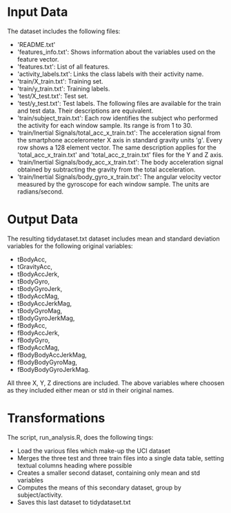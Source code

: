 # Input Data

The dataset includes the following files:

- 'README.txt'
- 'features_info.txt': Shows information about the variables used on the feature vector.
- 'features.txt': List of all features.
- 'activity_labels.txt': Links the class labels with their activity name.
- 'train/X_train.txt': Training set.
- 'train/y_train.txt': Training labels.
- 'test/X_test.txt': Test set.
- 'test/y_test.txt': Test labels.
The following files are available for the train and test data. Their descriptions are equivalent. 
- 'train/subject_train.txt': Each row identifies the subject who performed the activity for each window sample. Its range is from 1 to 30. 
- 'train/Inertial Signals/total_acc_x_train.txt': The acceleration signal from the smartphone accelerometer X axis in standard gravity units 'g'. Every row shows a 128 element vector. The same description applies for the 'total_acc_x_train.txt' and 'total_acc_z_train.txt' files for the Y and Z axis. 
- 'train/Inertial Signals/body_acc_x_train.txt': The body acceleration signal obtained by subtracting the gravity from the total acceleration. 
- 'train/Inertial Signals/body_gyro_x_train.txt': The angular velocity vector measured by the gyroscope for each window sample. The units are radians/second. 


# Output Data

The resulting tidydataset.txt dataset includes mean and standard deviation variables for the following original variables:

- tBodyAcc, 
- tGravityAcc, 
- tBodyAccJerk, 
- tBodyGyro, 
- tBodyGyroJerk, 
- tBodyAccMag, 
- tBodyAccJerkMag, 
- tBodyGyroMag, 
- tBodyGyroJerkMag, 
- fBodyAcc, 
- fBodyAccJerk, 
- fBodyGyro, 
- fBodyAccMag, 
- fBodyBodyAccJerkMag, 
- fBodyBodyGyroMag, 
- fBodyBodyGyroJerkMag. 

All three X, Y, Z directions are included.
The above variables where choosen as they included either mean or std in their original names.


# Transformations

The script, run_analysis.R, does the following tings:

- Load the various files which make-up the UCI dataset
- Merges the three test and three train files into a single data table, setting textual columns heading where possible
- Creates a smaller second dataset, containing only mean and std variables
- Computes the means of this secondary dataset, group by subject/activity.
- Saves this last dataset to tidydataset.txt
